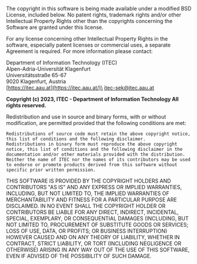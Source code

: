 The copyright in this software is being made available under a modified BSD License, included below. No patent rights, trademark rights and/or other Intellectual Property Rights other than the copyrights concerning the Software are granted under this license.

For any license concerning other Intellectual Property Rights in the software, especially patent licenses or commercial uses, a separate Agreement is required. For more information please contact:

Department of Information Technology (ITEC)\
Alpen-Adria-Universität Klagenfurt\
Universitätsstraße 65-67\
9020 Klagenfurt, Austria\
[https://itec.aau.at](https://itec.aau.at/)\
itec-sek@itec.aau.at

**Copyright (c) 2023, ITEC - Department of Information Technology All rights reserved.**

Redistribution and use in source and binary forms, with or without modification, are permitted provided that the following conditions are met:

    Redistributions of source code must retain the above copyright notice, this list of conditions and the following disclaimer.
    Redistributions in binary form must reproduce the above copyright notice, this list of conditions and the following disclaimer in the documentation and/or other materials provided with the distribution.
    Neither the name of ITEC nor the names of its contributors may be used to endorse or promote products derived from this software without specific prior written permission.

THIS SOFTWARE IS PROVIDED BY THE COPYRIGHT HOLDERS AND CONTRIBUTORS "AS IS" AND ANY EXPRESS OR IMPLIED WARRANTIES, INCLUDING, BUT NOT LIMITED TO, THE IMPLIED WARRANTIES OF MERCHANTABILITY AND FITNESS FOR A PARTICULAR PURPOSE ARE DISCLAIMED. IN NO EVENT SHALL THE COPYRIGHT HOLDER OR CONTRIBUTORS BE LIABLE FOR ANY DIRECT, INDIRECT, INCIDENTAL, SPECIAL, EXEMPLARY, OR CONSEQUENTIAL DAMAGES (INCLUDING, BUT NOT LIMITED TO, PROCUREMENT OF SUBSTITUTE GOODS OR SERVICES; LOSS OF USE, DATA, OR PROFITS; OR BUSINESS INTERRUPTION) HOWEVER CAUSED AND ON ANY THEORY OF LIABILITY, WHETHER IN CONTRACT, STRICT LIABILITY, OR TORT (INCLUDING NEGLIGENCE OR OTHERWISE) ARISING IN ANY WAY OUT OF THE USE OF THIS SOFTWARE, EVEN IF ADVISED OF THE POSSIBILITY OF SUCH DAMAGE.
